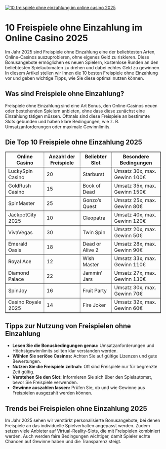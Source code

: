 [![10 freispiele ohne einzahlung im online casino 2025](https://123-caf.pages.dev/gitsignup.png)](https://vrmoo.ru/Bt82HjjY)

<h1>10 Freispiele ohne Einzahlung im Online Casino 2025</h1> <p>Im Jahr 2025 sind Freispiele ohne Einzahlung eine der beliebtesten Arten, Online-Casinos auszuprobieren, ohne eigenes Geld zu riskieren. Diese Bonusangebote ermöglichen es neuen Spielern, kostenlose Runden an den beliebtesten Spielautomaten zu drehen und dabei echtes Geld zu gewinnen. In diesem Artikel stellen wir Ihnen die 10 besten Freispiele ohne Einzahlung vor und geben wichtige Tipps, wie Sie diese optimal nutzen können.</p>  <h2>Was sind Freispiele ohne Einzahlung?</h2> <p>Freispiele ohne Einzahlung sind eine Art Bonus, den Online-Casinos neuen oder bestehenden Spielern anbieten, ohne dass diese zunächst eine Einzahlung tätigen müssen. Oftmals sind diese Freispiele an bestimmte Slots gebunden und haben klare Bedingungen, wie z. B. Umsatzanforderungen oder maximale Gewinnlimits.</p>  <h2>Die Top 10 Freispiele ohne Einzahlung 2025</h2> <table border="1" cellpadding="8" cellspacing="0">   <thead>     <tr>       <th>Online Casino</th>       <th>Anzahl der Freispiele</th>       <th>Beliebter Slot</th>       <th>Besondere Bedingungen</th>     </tr>   </thead>   <tbody>     <tr>       <td>LuckySpin Casino</td>       <td>20</td>       <td>Starburst</td>       <td>Umsatz 30x, max. Gewinn 100€</td>     </tr>     <tr>       <td>GoldRush Casino</td>       <td>15</td>       <td>Book of Dead</td>       <td>Umsatz 35x, max. Gewinn 150€</td>     </tr>     <tr>       <td>SpinMaster</td>       <td>25</td>       <td>Gonzo’s Quest</td>       <td>Umsatz 25x, max. Gewinn 80€</td>     </tr>     <tr>       <td>JackpotCity 2025</td>       <td>10</td>       <td>Cleopatra</td>       <td>Umsatz 40x, max. Gewinn 120€</td>     </tr>     <tr>       <td>VivaVegas</td>       <td>30</td>       <td>Twin Spin</td>       <td>Umsatz 20x, max. Gewinn 50€</td>     </tr>     <tr>       <td>Emerald Oasis</td>       <td>18</td>       <td>Dead or Alive 2</td>       <td>Umsatz 28x, max. Gewinn 90€</td>     </tr>     <tr>       <td>Royal Ace</td>       <td>12</td>       <td>Wish Master</td>       <td>Umsatz 33x, max. Gewinn 110€</td>     </tr>     <tr>       <td>Diamond Palace</td>       <td>22</td>       <td>Jammin’ Jars</td>       <td>Umsatz 27x, max. Gewinn 130€</td>     </tr>     <tr>       <td>SpinJoy</td>       <td>16</td>       <td>Fruit Party</td>       <td>Umsatz 30x, max. Gewinn 70€</td>     </tr>     <tr>       <td>Casino Royale 2025</td>       <td>14</td>       <td>Fire Joker</td>       <td>Umsatz 32x, max. Gewinn 60€</td>     </tr>   </tbody> </table>  <h2>Tipps zur Nutzung von Freispielen ohne Einzahlung</h2> <ul>   <li><strong>Lesen Sie die Bonusbedingungen genau:</strong> Umsatzanforderungen und Höchstgewinnlimits sollten klar verstanden werden.</li>   <li><strong>Wählen Sie seriöse Casinos:</strong> Achten Sie auf gültige Lizenzen und gute Bewertungen.</li>   <li><strong>Nutzen Sie die Freispiele zeitnah:</strong> Oft sind Freispiele nur für begrenzte Zeit gültig.</li>   <li><strong>Verstehen Sie den Slot:</strong> Informieren Sie sich über den Spielautomat, bevor Sie Freispiele verwenden.</li>   <li><strong>Gewinne auszahlen lassen:</strong> Prüfen Sie, ob und wie Gewinne aus Freispielen ausgezahlt werden können.</li> </ul>  <h2>Trends bei Freispielen ohne Einzahlung 2025</h2> <p>Im Jahr 2025 sehen wir verstärkt personalisierte Bonusangebote, bei denen Freispiele an das individuelle Spielverhalten angepasst werden. Zudem setzen viele Anbieter auf Virtual-Reality-Slots, die mit Freispielen kombiniert werden. Auch werden faire Bedingungen wichtiger, damit Spieler echte Chancen auf Gewinne haben und die Transparenz steigt.</p>